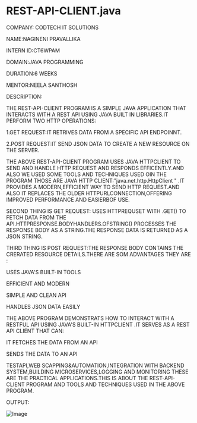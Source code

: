 # REST-API-CLIENT.java

COMPANY: CODTECH IT SOLUTIONS

NAME:NAGINENI PRAVALLIKA

INTERN ID:CT6WPAM

DOMAIN:JAVA PROGRAMMING

DURATION:6 WEEKS

MENTOR:NEELA SANTHOSH

DESCRIPTION:

THE REST-API-CLIENT PROGRAM IS A SIMPLE JAVA APPLICATION THAT INTERACTS WITH A REST API USING JAVA BUILT IN LIBRARIES.IT PERFORM TWO HTTP OPERATIONS:

1.GET REQUEST:IT RETRIVES DATA FROM A SPECIFIC API ENDPOINNT.

2.POST REQUEST:IT SEND JSON DATA TO CREATE A NEW RESOURCE ON THE SERVER.

THE ABOVE REST-API-CLIENT PROGRAM USES JAVA HTTPCLIENT TO SEND AND HANDLE HTTP REQUEST AND RESPONDS EFFICENTLY.AND ALSO WE USED SOME TOOLS AND TECHNIQUES USED OIN THE PROGRAM THOSE ARE JAVA HTTP CLIENT:"java.net.http.HttpClient "  .IT PROVIDES A MODERN,EFFICIENT WAY TO SEND HTTP REQUEST.AND ALSO IT REPLACES THE OLDER HTTPURLCONNECTION,OFFERING IMPROVED PERFORMANCE AND EASIERBOF USE.

SECOND THING IS GET REQUEST: USES HTTPREQUSET WITH .GET() TO FETCH DATA FROM THE API.HTTPRESPONSE.BODYHANDLERS.OFSTRING() PROCESSES THE RESPONSE BODY AS A STRING.THE RESPONSE DATA IS RETURNED AS A JSON STRING.

THIRD THING IS POST REQUEST:THE RESPONSE BODY CONTAINS THE CRERATED RESOURCE DETAILS.THERE ARE SOM ADVANTAGES THEY ARE :

USES JAVA'S BUILT-IN TOOLS

EFFICIENT AND MODERN

SIMPLE AND CLEAN API

HANDLES JSON DATA EASILY

THE ABOVE PROGRAM DEMONSTRATS HOW TO INTERACT WITH A RESTFUL API USING JAVA'S BUILT-IN HTTPCLIENT .IT SERVES AS A REST API CLIENT THAT CAN:

IT FETCHES THE DATA FROM AN API

SENDS THE DATA TO AN API

TESTAPI,WEB SCAPPING&AUTOMATION,INTEGRATION WITH BACKEND SYSTEM,BUILDING MICROSERVICES,LOGGING AND MONITORING THESE ARE THE PRACTICAL APPLICATIONS.THIS IS ABOUT THE REST-API-CLIENT PROGRAM AND TOOLS AND TECHNIQUES USED IN THE ABOVE PROGRAM.

OUTPUT:

![Image](https://github.com/user-attachments/assets/98046468-c61d-4044-9cf2-6c23e17eed91)
